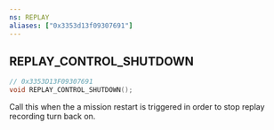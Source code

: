 ```yaml
---
ns: REPLAY
aliases: ["0x3353d13f09307691"]
---
```

## REPLAY_CONTROL_SHUTDOWN

```c
// 0x3353D13F09307691
void REPLAY_CONTROL_SHUTDOWN();
```

Call this when the a mission restart is triggered in order to stop replay recording turn back on.

